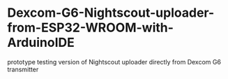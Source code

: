 # Dexcom-G6-Nightscout-uploader-from-ESP32-WROOM-with-ArduinoIDE
prototype testing version of Nightscout uploader directly from Dexcom G6 transmitter

